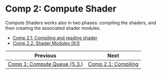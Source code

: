 # **Comp 2: Compute Shader**

Compute Shaders works also in two phases: compiling the shaders, and then creating the associated shader modules.
 - [Comp 2.1: Compiling and reading shader](comp2_1_compiling_and_reading_shaders.md)
 - [Comp 2.2: Shader Modules (9.1)](comp2_2_shader_module.md)

| Previous | Next |
|---|---|
| [Comp 1: Compute Queue (5.3.)](comp1_compute_queue.md) | [Comp 2.1: Compiling](comp2_1_compiling.md) |